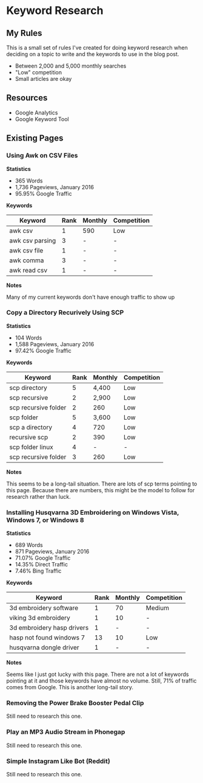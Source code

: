 # Keyword Research


## My Rules

This is a small set of rules I've created for doing keyword research when deciding on a topic to write and the keywords to use in the blog post.

- Between 2,000 and 5,000 monthly searches
- "Low" competition
- Small articles are okay

## Resources

- Google Analytics
- Google Keyword Tool


## Existing Pages


### Using Awk on CSV Files

**Statistics**

- 365 Words
- 1,736 Pageviews, January 2016
- 95.95% Google Traffic

**Keywords**

| Keyword              | Rank | Monthly | Competition |
|----------------------|------|---------|-------------|
| awk csv              | 1    | 590     | Low         |
| awk csv parsing      | 3    |  -      | -           |
| awk csv file         | 1    |  -      | -           |
| awk comma            | 3    |  -      | -           |
| awk read csv         | 1    |  -      | -           |

**Notes**

Many of my current keywords don't have enough traffic to show up


### Copy a Directory Recurively Using SCP

**Statistics**
- 104 Words
- 1,588 Pageviews, January 2016
- 97.42% Google Traffic

**Keywords**

| Keyword              | Rank | Monthly | Competition |
|----------------------|------|---------|-------------|
| scp directory        | 5    | 4,400   | Low         |
| scp recursive        | 2    | 2,900   | Low         |
| scp recursive folder | 2    | 260     | Low         |
| scp folder           | 5    | 3,600   | Low         |
| scp a directory      | 4    | 720     | Low         |
| recursive scp        | 2    | 390     | Low         |
| scp folder linux     | 4    | -       | -           |
| scp recursive folder | 3    | 260     | Low         |

**Notes**

This seems to be a long-tail situation. There are lots of scp terms pointing to this page. Because there are numbers, this might be the model to follow for research rather than luck.


### Installing Husqvarna 3D Embroidering on Windows Vista, Windows 7, or Windows 8

**Statistics**

- 689 Words
- 871 Pageviews, January 2016
- 71.07% Google Traffic
- 14.35% Direct Traffic
- 7.46% Bing Traffic

**Keywords**

| Keyword                    | Rank | Monthly | Competition |
|----------------------------|------|---------|-------------|
| 3d embroidery software     | 1    | 70      | Medium      |
| viking 3d embroidery       | 1    | 10      | -           |
| 3d embroidery hasp drivers | 1    | -       | -           |
| hasp not found windows 7   | 13   | 10      | Low         |
| husqvarna dongle driver    | 1    | -       | -           |

**Notes**

Seems like I just got lucky with this page. There are not a lot of keywords pointing at it and those keywords have almost no volume. Still, 71% of traffic comes from Google. This is another long-tail story.


### Removing the Power Brake Booster Pedal Clip

Still need to research this one.


### Play an MP3 Audio Stream in Phonegap

Still need to research this one.


### Simple Instagram Like Bot (Reddit)

Still need to research this one.